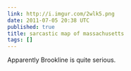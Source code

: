 ```yaml
---
link: http://i.imgur.com/2wlk5.png
date: 2011-07-05 20:38 UTC
published: true
title: sarcastic map of massachusetts
tags: []
---
```


Apparently Brookline is quite serious.
